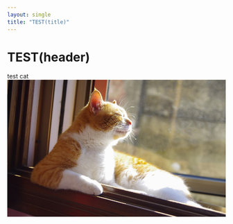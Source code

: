 ```yaml
---
layout: single
title: "TEST(title)"
---
```


# TEST(header)
test cat![cat](../images/2022-03-02-test/cat.jpg)
